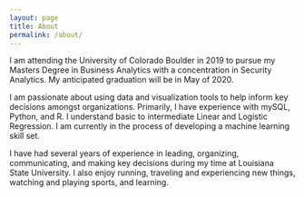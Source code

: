 ```yaml
---
layout: page
title: About
permalink: /about/
---
```


I am attending the University of Colorado Boulder in 2019 to pursue my Masters Degree in Business Analytics with a concentration in Security Analytics. My anticipated graduation will be in May of 2020. 

I am passionate about using data and visualization tools to help inform key decisions amongst organizations. Primarily, I have experience with mySQL, Python, and R. I understand basic to intermediate Linear and Logistic Regression. I am currently in the process of developing a machine learning skill set.

I have had several years of experience in leading, organizing, communicating, and making key decisions during my time at Louisiana State University. I also enjoy running, traveling and experiencing new things, watching and playing sports, and learning.
